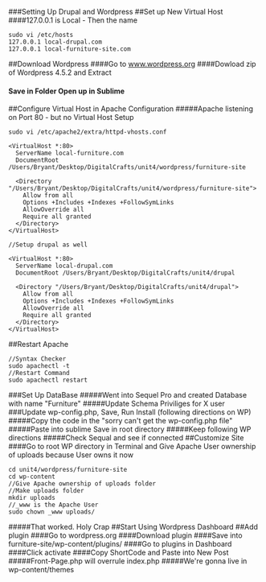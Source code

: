 ###Setting Up Drupal and Wordpress
##Set up New Virtual Host
####127.0.0.1 is Local - Then the name
```
sudo vi /etc/hosts
127.0.0.1 local-drupal.com
127.0.0.1 local-furniture-site.com
```
##Download Wordpress
####Go to www.wordpress.org
####Dowload zip of Wordpress 4.5.2 and Extract
#### Save in Folder Open up in Sublime
##Configure Virtual Host in Apache Configuration
#####Apache listening on Port 80 - but no Virtual Host Setup
```
sudo vi /etc/apache2/extra/httpd-vhosts.conf

<VirtualHost *:80>
  ServerName local-furniture.com
  DocumentRoot /Users/Bryant/Desktop/DigitalCrafts/unit4/wordpress/furniture-site

  <Directory "/Users/Bryant/Desktop/DigitalCrafts/unit4/wordpress/furniture-site">
    Allow from all
    Options +Includes +Indexes +FollowSymLinks
    AllowOverride all
    Require all granted
  </Directory>
</VirtualHost>

//Setup drupal as well

<VirtualHost *:80>
  ServerName local-drupal.com
  DocumentRoot /Users/Bryant/Desktop/DigitalCrafts/unit4/drupal

  <Directory "/Users/Bryant/Desktop/DigitalCrafts/unit4/drupal">
    Allow from all
    Options +Includes +Indexes +FollowSymLinks
    AllowOverride all
    Require all granted
  </Directory>
</VirtualHost>
```
##Restart Apache
```
//Syntax Checker
sudo apachectl -t
//Restart Command
sudo apachectl restart
```
###Set Up DataBase 
#####Went into Sequel Pro and created Database with name "Furniture"
#####Update Schema Priviliges for X user
###Update wp-config.php, Save, Run Install (following directions on WP)
#####Copy the code in the "sorry can't get the wp-config.php file"
#####Paste into sublime Save in root directory 
#####Keep following WP directions
#####Check Sequal and see if connected
##Customize Site
####Go to root WP directory in Terminal and Give Apache User ownership of uploads because User owns it now
```
cd unit4/wordpress/furniture-site
cd wp-content
//Give Apache ownership of uploads folder
//Make uploads folder
mkdir uploads
//_www is the Apache User
sudo chown _www uploads/
```
#####That worked. Holy Crap
##Start Using Wordpress Dashboard
##Add plugin
####Go to wordpress.org
####Download plugin
####Save into furniture-site/wp-content/plugins/
####Go to plugins in Dashboard
####Click activate
####Copy ShortCode and Paste into New Post
#####Front-Page.php will overrule index.php
#####We're gonna live in wp-content/themes


